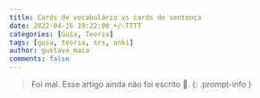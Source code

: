 ```yaml
---
title: Cards de vocabulário vs cards de sentença
date: 2022-04-16 19:22:00 +/-TTTT
categories: [Guia, Teoria]
tags: [guia, teoria, srs, anki]
author: gustavo_maia
comments: false
---
```


> Foi mal. Esse artigo ainda não foi escrito 😬.
{: .prompt-info }
